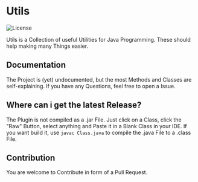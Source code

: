 # Utils
![License](https://img.shields.io/badge/license-WTFPL%20v2-blue.svg?style=flat-square)  
  
Utils is a Collection of useful Utilities for Java Programming. These should help making many Things easier.  
  
## Documentation
The Project is (yet) undocumented, but the most Methods and Classes are self-explaining. If you have any Questions, feel free to open a Issue.  
  
## Where can i get the latest Release?
The Plugin is not compiled as a .jar File. Just click on a Class, click the "Raw" Button, select anything and Paste it in a Blank Class in your IDE. If you want build it,
use `javac Class.java` to compile the .java File to a .class File.
  
## Contribution
You are welcome to Contribute in form of a Pull Request.  
